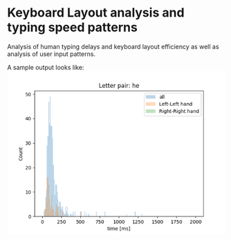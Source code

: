 # Keyboard Layout analysis and typing speed patterns

Analysis of human typing delays and keyboard layout efficiency as well as analysis of user input patterns.

A sample output looks like:
![graph](https://github.com/dmayilyan/kp_layout_analysis/blob/master/graphs/sample.png)
